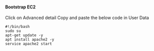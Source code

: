 #### Bootstrap EC2
Click on Advanced detail
Copy and paste the below code in User Data
````
#!/bin/bash
sudo su
apt-get update -y
apt install apache2 -y
service apache2 start
````
